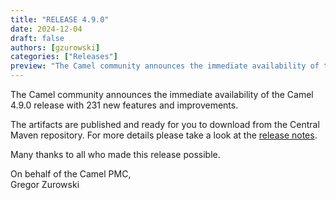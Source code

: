 ```yaml
---
title: "RELEASE 4.9.0"
date: 2024-12-04
draft: false
authors: [gzurowski]
categories: ["Releases"]
preview: "The Camel community announces the immediate availability of the new Camel 4.9.0 release"
---
```


The Camel community announces the immediate availability of the Camel 4.9.0 release with 231 new features and improvements.

The artifacts are published and ready for you to download from the Central Maven repository. For more details please take a look at the [release notes](/releases/release-4.9.0/).

Many thanks to all who made this release possible.

On behalf of the Camel PMC,  
Gregor Zurowski
